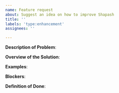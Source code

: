```yaml
---
name: Feature request
about: Suggest an idea on how to improve Shapash
title: ''
labels: 'type:enhancement'
assignees: ''

---
```


**Description of Problem**:

**Overview of the Solution**:

**Examples**:

**Blockers**:

**Definition of Done**:
